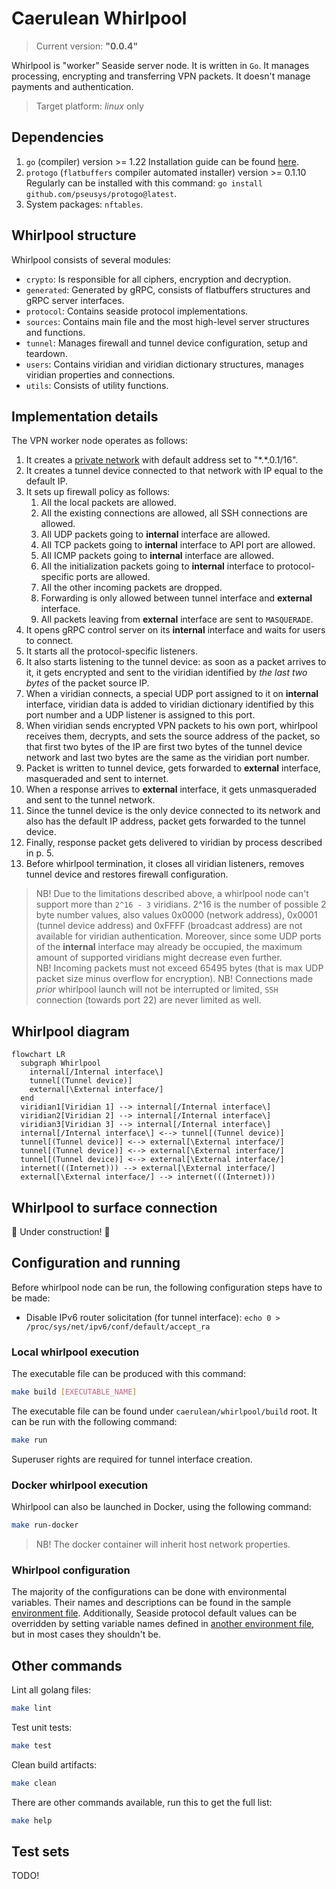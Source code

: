 # Caerulean Whirlpool

> Current version: **"0.0.4"**

Whirlpool is "worker" Seaside server node.
It is written in `Go`.
It manages processing, encrypting and transferring VPN packets.
It doesn't manage payments and authentication.

> Target platform: _linux_ only

## Dependencies

1. `go` (compiler) version >= 1.22
  Installation guide can be found [here](https://go.dev/doc/install).
2. `protogo` (`flatbuffers` compiler automated installer) version >= 0.1.10
  Regularly can be installed with this command: `go install github.com/pseusys/protogo@latest`.
3. System packages: `nftables`.

## Whirlpool structure

Whirlpool consists of several modules:

- `crypto`: Is responsible for all ciphers, encryption and decryption.
- `generated`: Generated by gRPC, consists of flatbuffers structures and gRPC server interfaces.
- `protocol`: Contains seaside protocol implementations.
- `sources`: Contains main file and the most high-level server structures and functions.
- `tunnel`: Manages firewall and tunnel device configuration, setup and teardown.
- `users`: Contains viridian and viridian dictionary structures, manages viridian properties and connections.
- `utils`: Consists of utility functions.

## Implementation details

The VPN worker node operates as follows:

1. It creates a [private network](https://en.wikipedia.org/wiki/Private_network) with default address set to "\*.\*.0.1/16".
2. It creates a tunnel device connected to that network with IP equal to the default IP.
3. It sets up firewall policy as follows:
   1. All the local packets are allowed.
   2. All the existing connections are allowed, all SSH connections are allowed.
   3. All UDP packets going to **internal** interface are allowed.
   4. All TCP packets going to **internal** interface to API port are allowed.
   5. All ICMP packets going to **internal** interface are allowed.
   6. All the initialization packets going to **internal** interface to protocol-specific ports are allowed.
   7. All the other incoming packets are dropped.
   8. Forwarding is only allowed between tunnel interface and **external** interface.
   9. All packets leaving from **external** interface are sent to `MASQUERADE`.
4. It opens gRPC control server on its **internal** interface and waits for users to connect.
5. It starts all the protocol-specific listeners.
6. It also starts listening to the tunnel device: as soon as a packet arrives to it, it gets encrypted and sent to the viridian identified by _the last two bytes_ of the packet source IP.
7. When a viridian connects, a special UDP port assigned to it on **internal** interface, viridian data is added to viridian dictionary identified by this port number and a UDP listener is assigned to this port.
8. When viridian sends encrypted VPN packets to his own port, whirlpool receives them, decrypts, and sets the source address of the packet, so that first two bytes of the IP are first two bytes of the tunnel device network and last two bytes are the same as the viridian port number.
9. Packet is written to tunnel device, gets forwarded to **external** interface, masqueraded and sent to internet.
10. When a response arrives to **external** interface, it gets unmasqueraded and sent to the tunnel network.
11. Since the tunnel device is the only device connected to its network and also has the default IP address, packet gets forwarded to the tunnel device.
12. Finally, response packet gets delivered to viridian by process described in p. 5.
13. Before whirlpool termination, it closes all viridian listeners, removes tunnel device and restores firewall configuration.

> NB! Due to the limitations described above, a whirlpool node can't support more than `2^16 - 3` viridians.
> 2^16 is the number of possible 2 byte number values, also values 0x0000 (network address), 0x0001 (tunnel device address) and 0xFFFF (broadcast address) are not available for viridian authentication.
> Moreover, since some UDP ports of the **internal** interface may already be occupied, the maximum amount of supported viridians might decrease even further.  
> NB! Incoming packets must not exceed 65495 bytes (that is max UDP packet size minus overflow for encryption).
> NB! Connections made _prior_ whirlpool launch will not be interrupted or limited, `SSH` connection (towards port 22) are never limited as well.

## Whirlpool diagram

```mermaid
flowchart LR
  subgraph Whirlpool
    internal[/Internal interface\]
    tunnel[(Tunnel device)]
    external[\External interface/]
  end
  viridian1[Viridian 1] --> internal[/Internal interface\]
  viridian2[Viridian 2] --> internal[/Internal interface\]
  viridian3[Viridian 3] --> internal[/Internal interface\]
  internal[/Internal interface\] <--> tunnel[(Tunnel device)]
  tunnel[(Tunnel device)] <--> external[\External interface/]
  tunnel[(Tunnel device)] <--> external[\External interface/]
  tunnel[(Tunnel device)] <--> external[\External interface/]
  internet(((Internet))) --> external[\External interface/]
  external[\External interface/] --> internet(((Internet)))
```

## Whirlpool to surface connection

🚧 Under construction! 🚧

## Configuration and running

Before whirlpool node can be run, the following configuration steps have to be made:

- Disable IPv6 router solicitation (for tunnel interface):
  `echo 0 > /proc/sys/net/ipv6/conf/default/accept_ra`

### Local whirlpool execution

The executable file can be produced with this command:

```bash
make build [EXECUTABLE_NAME]
```

The executable file can be found under `caerulean/whirlpool/build` root.
It can be run with the following command:

```bash
make run
```

Superuser rights are required for tunnel interface creation.

### Docker whirlpool execution

Whirlpool can also be launched in Docker, using the following command:

```bash
make run-docker
```

> NB! The docker container will inherit host network properties.

### Whirlpool configuration

The majority of the configurations can be done with environmental variables.
Their names and descriptions can be found in the sample [environment file](./example.conf.env).
Additionally, Seaside protocol default values can be overridden by setting variable names defined in [another environment file](../../viridian/algae/typhoon/example.conf.env), but in most cases they shouldn't be.

## Other commands

Lint all golang files:

```bash
make lint
```

Test unit tests:

```bash
make test
```

Clean build artifacts:

```bash
make clean
```

There are other commands available, run this to get the full list:

```bash
make help
```

## Test sets

TODO!
